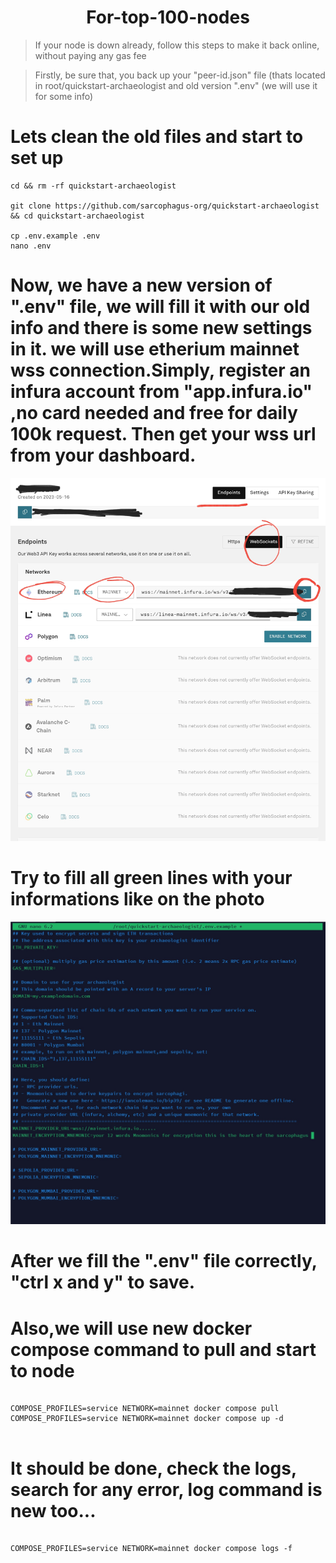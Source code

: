 
<h1 align="center"> For-top-100-nodes</h1>

> If your node is down already, follow this steps to make it back online, without paying any gas fee

> Firstly, be sure that, you back up your "peer-id.json" file (thats located in root/quickstart-archaeologist and old version ".env" (we will use it for some info) 

# Lets clean the old files and start to set up
```console
cd && rm -rf quickstart-archaeologist

git clone https://github.com/sarcophagus-org/quickstart-archaeologist && cd quickstart-archaeologist

cp .env.example .env
nano .env 
```
# Now, we have a new version of ".env" file, we will fill it with our old info and there is some new settings in it. we will use etherium mainnet wss connection.Simply, register an infura account from "app.infura.io" ,no card needed and free for daily 100k request. Then get your wss url from your dashboard.
![infura dashboad](https://github.com/flechemano/For-top-100-nodes/blob/main/Screenshot_20231101-141044.jpg)

# Try to fill all green lines with your informations like on the photo


![new version .env file](https://github.com/flechemano/For-top-100-nodes/blob/main/Screenshot_20231101-144820.jpg)

# After we fill the ".env" file correctly, "ctrl x and y" to save.

# Also,we will use new docker compose command to pull and start to node

```console

COMPOSE_PROFILES=service NETWORK=mainnet docker compose pull
COMPOSE_PROFILES=service NETWORK=mainnet docker compose up -d


```

# It should be done, check the logs, search for any error, log command is new too...

```console

COMPOSE_PROFILES=service NETWORK=mainnet docker compose logs -f
```



